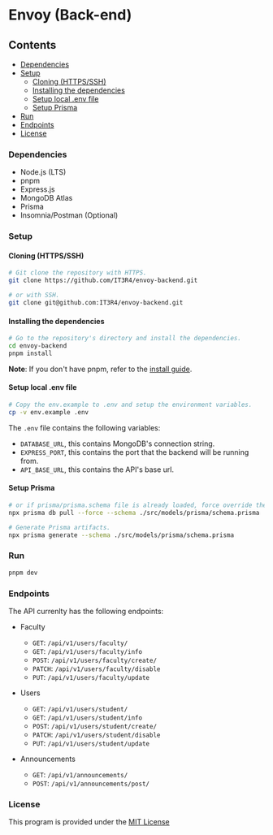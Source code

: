 # Envoy (Back-end)


## Contents
* [Dependencies](#dependencies)
* [Setup](#setup)
	* [Cloning (HTTPS/SSH)](#cloning-httpsssh)
	* [Installing the dependencies](#installing-the-dependencies)
	* [Setup local .env file](#setup-local-env-file)
	* [Setup Prisma](#setup-prisma)
* [Run](#run)
* [Endpoints](#endpoints)
* [License](#license)


### Dependencies
 * Node.js (LTS)
 * pnpm
 * Express.js
 * MongoDB Atlas
 * Prisma
 * Insomnia/Postman (Optional)


### Setup
#### Cloning (HTTPS/SSH)
```bash
# Git clone the repository with HTTPS.
git clone https://github.com/IT3R4/envoy-backend.git

# or with SSH.
git clone git@github.com:IT3R4/envoy-backend.git
```

#### Installing the dependencies
```bash
# Go to the repository's directory and install the dependencies.
cd envoy-backend
pnpm install
```

**Note**: If you don't have pnpm, refer to the [install guide](https://pnpm.io/installation).

#### Setup local .env file
```bash
# Copy the env.example to .env and setup the environment variables.
cp -v env.example .env
```

The `.env` file contains the following variables:
* `DATABASE_URL`, this contains MongoDB's connection string.
* `EXPRESS_PORT`, this contains the port that the backend will be running from.
* `API_BASE_URL`, this contains the API's base url.


#### Setup Prisma
```bash
# or if prisma/prisma.schema file is already loaded, force override the file.
npx prisma db pull --force --schema ./src/models/prisma/schema.prisma

# Generate Prisma artifacts.
npx prisma generate --schema ./src/models/prisma/schema.prisma
```


### Run
```bash
pnpm dev
```


### Endpoints
The API currenlty has the following endpoints:
* Faculty
	* `GET`: `/api/v1/users/faculty/`
	* `GET`: `/api/v1/users/faculty/info`
	* `POST`: `/api/v1/users/faculty/create/`
	* `PATCH`: `/api/v1/users/faculty/disable`
	* `PUT`: `/api/v1/users/faculty/update`

* Users
	* `GET`: `/api/v1/users/student/`
	* `GET`: `/api/v1/users/student/info`
	* `POST`: `/api/v1/users/student/create/`
	* `PATCH`: `/api/v1/users/student/disable`
	* `PUT`: `/api/v1/users/student/update`

* Announcements
	* `GET`: `/api/v1/announcements/`
	* `POST`: `/api/v1/announcements/post/`


### License
This program is provided under the [MIT License](./LICENSE)
